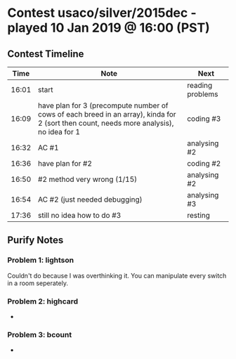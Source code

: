 # Contest usaco/silver/2015dec - played 10 Jan 2019 @ 16:00 (PST)

## Contest Timeline

| Time | Note | Next |
|----|----|----|
16:01 | start | reading problems
16:09 | have plan for 3 (precompute number of cows of each breed in an array), kinda for 2 (sort then count, needs more analysis), no idea for 1 | coding #3
16:32 | AC #1 | analysing #2
16:36 | have plan for #2 | coding #2
16:50 | #2 method very wrong (1/15) | analysing #2
16:54 | AC #2 (just needed debugging) | analysing #3
17:36 | still no idea how to do #3 | resting

## Purify Notes

### Problem 1: lightson

Couldn't do because I was overthinking it. You can manipulate every switch in a room seperately.

### Problem 2: highcard

-

### Problem 3: bcount

-
